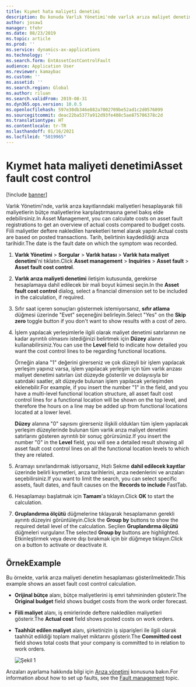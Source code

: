 ```yaml
---
title: Kıymet hata maliyeti denetimi
description: Bu konuda Varlık Yönetimi'nde varlık arıza maliyet denetimini açıklanmaktadır.
author: josaw1
manager: tfehr
ms.date: 08/23/2019
ms.topic: article
ms.prod: ''
ms.service: dynamics-ax-applications
ms.technology: ''
ms.search.form: EntAssetCostControlFault
audience: Application User
ms.reviewer: kamaybac
ms.custom: ''
ms.assetid: ''
ms.search.region: Global
ms.author: riluan
ms.search.validFrom: 2019-08-31
ms.dyn365.ops.version: 10.0.5
ms.openlocfilehash: 597e30db346e882a7002709be52ad1c2d0576099
ms.sourcegitcommit: deac22ba5377a912d93fe408c5ae875706378c2d
ms.translationtype: HT
ms.contentlocale: tr-TR
ms.lasthandoff: 01/16/2021
ms.locfileid: "5019965"
---
```

# <a name="asset-fault-cost-control"></a><span data-ttu-id="fcc25-103">Kıymet hata maliyeti denetimi</span><span class="sxs-lookup"><span data-stu-id="fcc25-103">Asset fault cost control</span></span>

[!include [banner](../../includes/banner.md)]

 

<span data-ttu-id="fcc25-104">Varlık Yönetimi'nde, varlık arıza kayıtlarındaki maliyetleri hesaplayarak fiili maliyetlerin bütçe maliyetlerine karşılaştırmasına genel bakış elde edebilirsiniz.</span><span class="sxs-lookup"><span data-stu-id="fcc25-104">In Asset Management, you can calculate costs on asset fault registrations to get an overview of actual costs compared to budget costs.</span></span> <span data-ttu-id="fcc25-105">Fiili maliyetler deftere nakledilen hareketleri temel alarak yapılır.</span><span class="sxs-lookup"><span data-stu-id="fcc25-105">Actual costs are based on posted transactions.</span></span> <span data-ttu-id="fcc25-106">Tarih, belirtinin kaydedildiği arıza tarihidir.</span><span class="sxs-lookup"><span data-stu-id="fcc25-106">The date is the fault date on which the symptom was recorded.</span></span>

1. <span data-ttu-id="fcc25-107">**Varlık Yönetimi** > **Sorgular** > **Varlık hatası** > **Varlık hata maliyet denetimi**'ni tıklatın.</span><span class="sxs-lookup"><span data-stu-id="fcc25-107">Click **Asset management** > **Inquiries** > **Asset fault** > **Asset fault cost control**.</span></span>

2. <span data-ttu-id="fcc25-108">**Varlık arıza maliyeti denetimi** iletişim kutusunda, gerekirse hesaplamaya dahil edilecek bir mali boyut kümesi seçin.</span><span class="sxs-lookup"><span data-stu-id="fcc25-108">In the **Asset fault cost control** dialog, select a financial dimension set to be included in the calculation, if required.</span></span>

4. <span data-ttu-id="fcc25-109">Sıfır saat içeren sonuçları göstermek istemiyorsanız, **sıfır atlama** düğmesi üzerinde "Evet" seçeneğini belirleyin.</span><span class="sxs-lookup"><span data-stu-id="fcc25-109">Select "Yes" on the **Skip zero** toggle button if you don't want to show results with a cost of zero.</span></span>

5. <span data-ttu-id="fcc25-110">İşlem yapılacak yerleşimlerle ilgili olarak maliyet denetimi satırlarının ne kadar ayrıntılı olmasını istediğinizi belirtmek için **Düzey** alanını kullanabilirsiniz.</span><span class="sxs-lookup"><span data-stu-id="fcc25-110">You can use the **Level** field to indicate how detailed you want the cost control lines to be regarding functional locations.</span></span> 

    <span data-ttu-id="fcc25-111">Örneğin alana "1" değerini girerseniz ve çok düzeyli bir işlem yapılacak yerleşim yapınız varsa, işlem yapılacak yerleşim için tüm varlık arızası maliyet denetimi satırları üst düzeyde gösterilir ve dolayısıyla bir satırdaki saatler, alt düzeyde bulunan işlem yapılacak yerleşimden eklenebilir.</span><span class="sxs-lookup"><span data-stu-id="fcc25-111">For example, if you insert the number "1" in the field, and you have a multi-level functional location structure, all asset fault cost control lines for a functional location will be shown on the top level, and therefore the hours on a line may be added up from functional locations located at a lower level.</span></span> 
    
    <span data-ttu-id="fcc25-112">**Düzey** alanına "0" sayısını girerseniz ilişkili oldukları tüm işlem yapılacak yerleşim düzeylerinde bulunan tüm varlık arıza maliyet denetimi satırlarını gösteren ayrıntılı bir sonuç görürsünüz.</span><span class="sxs-lookup"><span data-stu-id="fcc25-112">If you insert the number "0" in the **Level** field, you will see a detailed result showing all asset fault cost control lines on all the functional location levels to which they are related.</span></span>

6. <span data-ttu-id="fcc25-113">Aramayı sınırlandırmak istiyorsanız, Hızlı Sekme **dahil edilecek kayıtlar** üzerinde belirli kıymetleri, arıza tarihlerini, arıza nedenlerini ve arızaları seçebilirsiniz.</span><span class="sxs-lookup"><span data-stu-id="fcc25-113">If you want to limit the search, you can select specific assets, fault dates, and fault causes on the **Records to include** FastTab.</span></span>

7. <span data-ttu-id="fcc25-114">Hesaplamayı başlatmak için **Tamam**'a tıklayın.</span><span class="sxs-lookup"><span data-stu-id="fcc25-114">Click **OK** to start the calculation.</span></span>

8. <span data-ttu-id="fcc25-115">**Gruplandırma ölçütü** düğmelerine tıklayarak hesaplamanın gerekli ayrıntı düzeyini görüntüleyin.</span><span class="sxs-lookup"><span data-stu-id="fcc25-115">Click the **Group by** buttons to show the required detail level of the calculation.</span></span> <span data-ttu-id="fcc25-116">Seçilen **Gruplandırma ölçütü** düğmeleri vurgulanır.</span><span class="sxs-lookup"><span data-stu-id="fcc25-116">The selected **Group by** buttons are highlighted.</span></span> <span data-ttu-id="fcc25-117">Etkinleştirmek veya devre dışı bırakmak için bir düğmeye tıklayın.</span><span class="sxs-lookup"><span data-stu-id="fcc25-117">Click on a button to activate or deactivate it.</span></span>

## <a name="example"></a><span data-ttu-id="fcc25-118">Örnek</span><span class="sxs-lookup"><span data-stu-id="fcc25-118">Example</span></span>

<span data-ttu-id="fcc25-119">Bu örnekte, varlık arıza maliyeti denetim hesaplaması gösterilmektedir.</span><span class="sxs-lookup"><span data-stu-id="fcc25-119">This example shows an asset fault cost control calculation.</span></span>

- <span data-ttu-id="fcc25-120">**Orijinal bütçe** alanı, bütçe maliyetlerini iş emri tahmininden gösterir.</span><span class="sxs-lookup"><span data-stu-id="fcc25-120">The **Original budget** field shows budget costs from the work order forecast.</span></span> 
- <span data-ttu-id="fcc25-121">**Fiili maliyet** alanı, iş emirlerinde deftere nakledilen maliyetleri gösterir.</span><span class="sxs-lookup"><span data-stu-id="fcc25-121">The **Actual cost** field shows posted costs on work orders.</span></span> 
- <span data-ttu-id="fcc25-122">**Taahhüt edilen maliyet** alanı, şirketinizin iş siparişleri ile ilgili olarak taahhüt edildiği toplam maliyet miktarını gösterir.</span><span class="sxs-lookup"><span data-stu-id="fcc25-122">The **Committed cost** field shows total costs that your company is committed to in relation to work orders.</span></span>

    ![Şekil 1](media/05-controlling-and-reporting.png)

<span data-ttu-id="fcc25-124">Arızaları ayarlama hakkında bilgi için [Arıza yönetimi](../setup-for-work-orders/fault-management.md) konusuna bakın.</span><span class="sxs-lookup"><span data-stu-id="fcc25-124">For information about how to set up faults, see the [Fault management](../setup-for-work-orders/fault-management.md) topic.</span></span>
